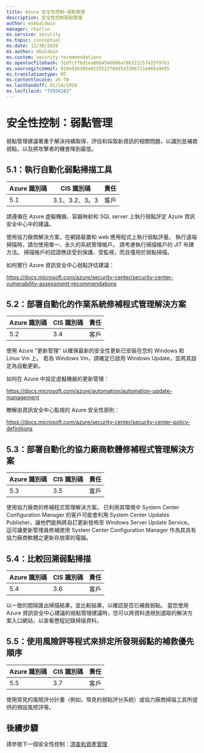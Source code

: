 ```yaml
---
title: Azure 安全性控制-弱點管理
description: 安全性控制弱點管理
author: msmbaldwin
manager: rkarlin
ms.service: security
ms.topic: conceptual
ms.date: 12/30/2019
ms.author: mbaldwin
ms.custom: security-recommendations
ms.openlocfilehash: 31dfcffbd1ea86b4566606af86321257425f97b1
ms.sourcegitcommit: 014e916305e0225512f040543366711e466a9495
ms.translationtype: MT
ms.contentlocale: zh-TW
ms.lasthandoff: 01/14/2020
ms.locfileid: "75934282"
---
```

# <a name="security-control-vulnerability-management"></a>安全性控制：弱點管理

弱點管理建議著重于解決持續取得、評估和採取新資訊的相關問題，以識別並補救弱點，以及將攻擊者的機會降到最低。

## <a name="51-run-automated-vulnerability-scanning-tools"></a>5.1：執行自動化弱點掃描工具

| Azure 識別碼 | CIS 識別碼 | 責任 |
|--|--|--|
| 5.1 | 3.1、3.2、3。3 | 客戶 |

請遵循在 Azure 虛擬機器、容器映射和 SQL server 上執行弱點評定 Azure 資訊安全中心中的建議。

使用協力廠商解決方案，在網路裝置和 web 應用程式上執行弱點評量。 執行遠端掃描時，請勿使用單一、永久的系統管理帳戶。 請考慮執行掃描帳戶的 JIT 布建方法。 掃描帳戶的認證應該受到保護、受監視，而且僅用於弱點掃描。

如何實行 Azure 資訊安全中心弱點評估建議：

https://docs.microsoft.com/azure/security-center/security-center-vulnerability-assessment-recommendations

## <a name="52-deploy-automated-operating-system-patch-management-solution"></a>5.2：部署自動化的作業系統修補程式管理解決方案

| Azure 識別碼 | CIS 識別碼 | 責任 |
|--|--|--|
| 5.2 | 3.4 | 客戶 |

使用 Azure &quot;更新管理&quot; 以確保最新的安全性更新已安裝在您的 Windows 和 Linux Vm 上。 若為 Windows Vm，請確定已啟用 Windows Update，並將其設定為自動更新。

如何在 Azure 中設定虛擬機器的更新管理：

https://docs.microsoft.com/azure/automation/automation-update-management

瞭解由資訊安全中心監視的 Azure 安全性原則：

https://docs.microsoft.com/azure/security-center/security-center-policy-definitions

## <a name="53-deploy-automated-third-party-software-patch-management-solution"></a>5.3：部署自動化的協力廠商軟體修補程式管理解決方案

| Azure 識別碼 | CIS 識別碼 | 責任 |
|--|--|--|
| 5.3 | 3.5 | 客戶 |

使用協力廠商的修補程式管理解決方案。 已利用其環境中 System Center Configuration Manager 的客戶可能會利用 System Center Updates Publisher，讓他們能夠將自訂更新發佈至 Windows Server Update Service。 這可讓更新管理員修補使用 System Center Configuration Manager 作為其具有協力廠商軟體之更新存放庫的電腦。

## <a name="54-compare-back-to-back-vulnerability-scans"></a>5.4：比較回溯弱點掃描

| Azure 識別碼 | CIS 識別碼 | 責任 |
|--|--|--|
| 5.4 | 3.6 | 客戶 |

以一致的間隔匯出掃描結果，並比較結果，以確認是否已補救弱點。 當您使用 Azure 資訊安全中心建議的弱點管理建議時，您可以將資料透視到選取的解決方案入口網站，以查看歷程記錄掃描資料。

## <a name="55-use-a-risk-rating-process-to-prioritize-the-remediation-of-discovered-vulnerabilities"></a>5.5：使用風險評等程式來排定所發現弱點的補救優先順序

| Azure 識別碼 | CIS 識別碼 | 責任 |
|--|--|--|
| 5.5 | 3.7 | 客戶 |

使用常見的風險評分計畫（例如，常見的弱點評分系統）或協力廠商掃描工具所提供的預設風險評等。

## <a name="next-steps"></a>後續步驟

請參閱下一個安全性控制：[清查和資產管理](security-control-inventory-asset-management.md)
